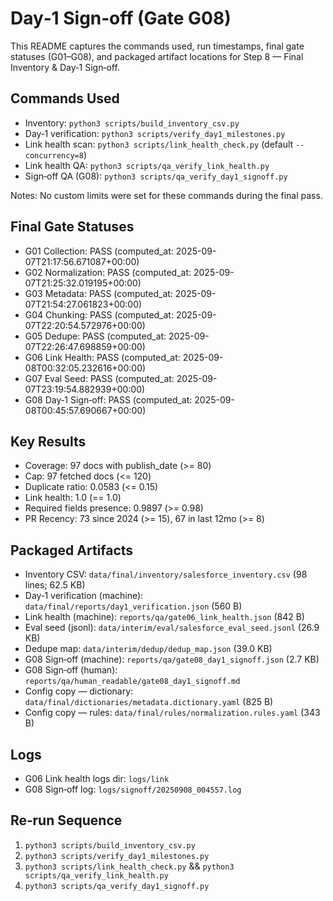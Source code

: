 # Day‑1 Sign‑off (Gate G08)

This README captures the commands used, run timestamps, final gate statuses (G01–G08), and packaged artifact locations for Step 8 — Final Inventory & Day‑1 Sign‑off.

## Commands Used

- Inventory: `python3 scripts/build_inventory_csv.py`
- Day‑1 verification: `python3 scripts/verify_day1_milestones.py`
- Link health scan: `python3 scripts/link_health_check.py` (default `--concurrency=8`)
- Link health QA: `python3 scripts/qa_verify_link_health.py`
- Sign‑off QA (G08): `python3 scripts/qa_verify_day1_signoff.py`

Notes: No custom limits were set for these commands during the final pass.

## Final Gate Statuses

- G01 Collection: PASS (computed_at: 2025-09-07T21:17:56.671087+00:00)
- G02 Normalization: PASS (computed_at: 2025-09-07T21:25:32.019195+00:00)
- G03 Metadata: PASS (computed_at: 2025-09-07T21:54:27.061823+00:00)
- G04 Chunking: PASS (computed_at: 2025-09-07T22:20:54.572976+00:00)
- G05 Dedupe: PASS (computed_at: 2025-09-07T22:26:47.698859+00:00)
- G06 Link Health: PASS (computed_at: 2025-09-08T00:32:05.232616+00:00)
- G07 Eval Seed: PASS (computed_at: 2025-09-07T23:19:54.882939+00:00)
- G08 Day‑1 Sign‑off: PASS (computed_at: 2025-09-08T00:45:57.690667+00:00)

## Key Results

- Coverage: 97 docs with publish_date (>= 80)
- Cap: 97 fetched docs (<= 120)
- Duplicate ratio: 0.0583 (<= 0.15)
- Link health: 1.0 (== 1.0)
- Required fields presence: 0.9897 (>= 0.98)
- PR Recency: 73 since 2024 (>= 15), 67 in last 12mo (>= 8)

## Packaged Artifacts

- Inventory CSV: `data/final/inventory/salesforce_inventory.csv` (98 lines; 62.5 KB)
- Day‑1 verification (machine): `data/final/reports/day1_verification.json` (560 B)
- Link health (machine): `reports/qa/gate06_link_health.json` (842 B)
- Eval seed (jsonl): `data/interim/eval/salesforce_eval_seed.jsonl` (26.9 KB)
- Dedupe map: `data/interim/dedup/dedup_map.json` (39.0 KB)
- G08 Sign‑off (machine): `reports/qa/gate08_day1_signoff.json` (2.7 KB)
- G08 Sign‑off (human): `reports/qa/human_readable/gate08_day1_signoff.md`
- Config copy — dictionary: `data/final/dictionaries/metadata.dictionary.yaml` (825 B)
- Config copy — rules: `data/final/rules/normalization.rules.yaml` (343 B)

## Logs

- G06 Link health logs dir: `logs/link`
- G08 Sign‑off log: `logs/signoff/20250908_004557.log`

## Re‑run Sequence

1) `python3 scripts/build_inventory_csv.py`
2) `python3 scripts/verify_day1_milestones.py`
3) `python3 scripts/link_health_check.py` && `python3 scripts/qa_verify_link_health.py`
4) `python3 scripts/qa_verify_day1_signoff.py`

